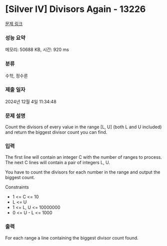 # [Silver IV] Divisors Again - 13226 

[문제 링크](https://www.acmicpc.net/problem/13226) 

### 성능 요약

메모리: 50688 KB, 시간: 920 ms

### 분류

수학, 정수론

### 제출 일자

2024년 12월 4일 11:34:48

### 문제 설명

<p>Count the divisors of every value in the range [L, U] (both L and U included) and return the biggest divisor count you can find.</p>

### 입력 

 <p>The first line will contain an integer C with the number of ranges to process. The next C lines will contain a pair of integers L, U.</p>

<p>You have to count the divisors for each number in the range and output the biggest count.</p>

<p>Constraints</p>

<ul>
	<li>1 <= C <= 10</li>
	<li>L <= U</li>
	<li>1 <= L, U <= 10000000</li>
	<li>0 <= U - L <= 1000<br>
	 </li>
</ul>

### 출력 

 <p>For each range a line containing the biggest divisor count found.</p>

